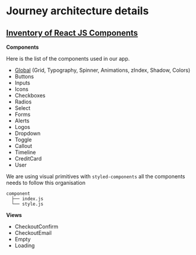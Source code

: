 # Journey architecture details

## [Inventory of React JS Components](/src/components/)

**Components**

Here is the list of the components used in our app.

- [Global](/src/components/globals/index.js) (Grid, Typography, Spinner, Animations, zIndex, Shadow, Colors)
- Buttons
- Inputs
- Icons
- Checkboxes
- Radios
- Select
- Forms
- Alerts
- Logos
- Dropdown
- Toggle
- Callout
- Timeline
- CreditCard
- User

We are using visual primitives with `styled-components` all the components needs to follow this organisation

```
component
  ├── index.js
  └── style.js
```


**Views**

- CheckoutConfirm
- CheckoutEmail
- Empty
- Loading

<!-- ## Inventory of Redux containers

Users
JourneyPlanner
Checkout



## Structure of the Redux store

The client side routes are managed by Redux-router. The application state and logic are contained in Redux reducers.

Dealing with the API is complicated at some point,

import { createStore, compose, applyMiddleware } from 'redux';
import thunkMiddleware from 'redux-thunk';

In the meantime we can add here a system for dealing with errors / debug `sentry-redux-middleware`



## Management of stylesheets and views

Visual primitives with `styled-components`

Styleguidist

`npx styleguidist server` to start a style guide dev server.






## Automated tests strategy (libraries, coverage)
**Testing**
We’re using Jest with Enzyme for testing.
[https://react-styleguidist.js.org/docs/development.html#testing]


**Bug reporting**
[https://blog.sentry.io/2016/08/24/redux-middleware-error-logging]


**Code Style**
We run `Prettier` on-commit, which means you can write code in whatever style you want and it will be automatically formatted according to the common style when you run git commit. We also have ESLint setup, although we've disabled all stylistic rules since Prettier takes care of those.

_Rules_

- No `console.logs` in any file: We use the debug module across the codebase to log debugging information in development only. Never commit a file that contains a `console.log` as CI will fail your build. The only exceptions are errors, which you can log, but you have to use `console.error` to be explicit about it
- We have a precommit-hook with [lint-staged]



**Ressources**
[https://blog.lingoapp.com/getting-the-most-out-of-redux-sentry-ecd8c737410d]
[https://engineering.thetrainline.com/handling-api-calls-in-redux-with-redux-api-middleware-c95c38816e13]
[https://my.mindnode.com/xQZyD9Qq8SG1zEpsc1SviR3cjpyUSfvEzLBxApqT]


This project was bootstrapped with [Create React App](https://github.com/facebookincubator/create-react-app).
 -->
